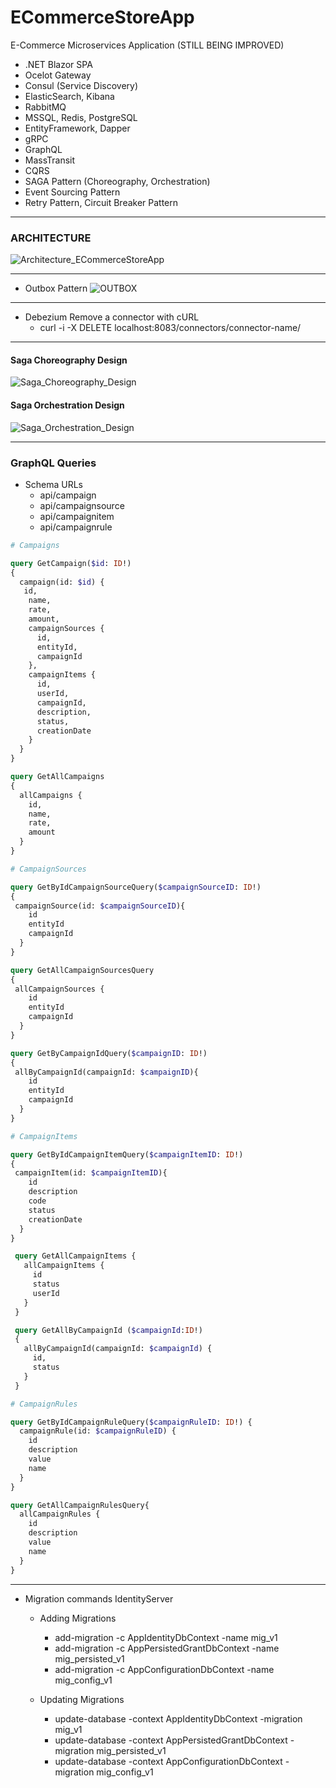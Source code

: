 # ECommerceStoreApp
E-Commerce Microservices Application (STILL BEING IMPROVED)

- .NET Blazor SPA
- Ocelot Gateway
- Consul (Service Discovery)
- ElasticSearch, Kibana
- RabbitMQ
- MSSQL, Redis, PostgreSQL
- EntityFramework, Dapper
- gRPC
- GraphQL
- MassTransit
- CQRS
- SAGA Pattern (Choreography, Orchestration)
- Event Sourcing Pattern
- Retry Pattern, Circuit Breaker Pattern

--------------------------------------------------------------------------------------------------------------------------------------------------------

### ARCHITECTURE

![Architecture_ECommerceStoreApp](https://github.com/serhatayata/ECommerceStoreApp/assets/82120298/da27a4d3-1cfa-455a-9c76-d83327302cba)

--------------------------------------------------------------------------------------------------------------------------------------------------------

- Outbox Pattern
![OUTBOX](https://github.com/serhatayata/ECommerceStoreApp/assets/82120298/9c9d9c48-568a-452e-ae1d-b2b4a5f52488)

--------------------------------------------------------------------------------------------------------------------------------------------------------

- Debezium 
  Remove a connector with cURL
  - curl -i -X DELETE localhost:8083/connectors/connector-name/

--------------------------------------------------------------------------------------------------------------------------------------------------------

#### Saga Choreography Design

![Saga_Choreography_Design](https://github.com/serhatayata/ECommerceStoreApp/assets/82120298/b71b53f5-40ad-4b97-99d0-b93b02bed3e1)

#### Saga Orchestration Design

![Saga_Orchestration_Design](https://github.com/serhatayata/ECommerceStoreApp/assets/82120298/eeff04a6-b9f6-4259-8495-2bf1f411d9c6)

--------------------------------------------------------------------------------------------------------------------------------------------------------

### GraphQL Queries
- Schema URLs
  - api/campaign
  - api/campaignsource
  - api/campaignitem
  - api/campaignrule

```graphql
# Campaigns

query GetCampaign($id: ID!)
{
  campaign(id: $id) {
   id,
    name,
    rate,
    amount,
    campaignSources {
      id,
      entityId,
      campaignId
    },
    campaignItems {
      id,
      userId,
      campaignId,
      description,
      status,
      creationDate
    }
  }
}

query GetAllCampaigns
{
  allCampaigns {
    id,
    name,
    rate,
    amount
  }
}
```
```graphql
# CampaignSources

query GetByIdCampaignSourceQuery($campaignSourceID: ID!)
{
 campaignSource(id: $campaignSourceID){
    id
    entityId
    campaignId
  }
}

query GetAllCampaignSourcesQuery
{
 allCampaignSources {
    id
    entityId
    campaignId
  }
}

query GetByCampaignIdQuery($campaignID: ID!)
{
 allByCampaignId(campaignId: $campaignID){
    id
    entityId
    campaignId
  }
}

```
```graphql
# CampaignItems

query GetByIdCampaignItemQuery($campaignItemID: ID!)
{
 campaignItem(id: $campaignItemID){
    id
    description
    code
    status
    creationDate
  }
}

 query GetAllCampaignItems {
   allCampaignItems {
     id
     status
     userId
   }
 }

 query GetAllByCampaignId ($campaignId:ID!)
 {
   allByCampaignId(campaignId: $campaignId) {
     id,
     status
   }
 }
```
```graphql
# CampaignRules

query GetByIdCampaignRuleQuery($campaignRuleID: ID!) {
  campaignRule(id: $campaignRuleID) {
    id
    description
    value
    name
  }
}

query GetAllCampaignRulesQuery{
  allCampaignRules {
    id
    description
    value
    name
  }
}
```
--------------------------------------------------------------------------------------------------------------------------------------------------------

- Migration commands IdentityServer
  - Adding Migrations
    - add-migration -c AppIdentityDbContext -name mig_v1
    - add-migration -c AppPersistedGrantDbContext -name mig_persisted_v1
    - add-migration -c AppConfigurationDbContext -name mig_config_v1
  
  - Updating Migrations
    - update-database -context AppIdentityDbContext -migration mig_v1
    - update-database -context AppPersistedGrantDbContext -migration mig_persisted_v1
    - update-database -context AppConfigurationDbContext -migration mig_config_v1

